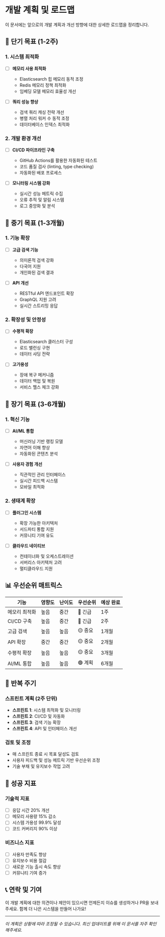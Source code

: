 # 개발 계획 및 로드맵

이 문서에는 앞으로의 개발 계획과 개선 방향에 대한 상세한 로드맵을 정리합니다.

## 🎯 단기 목표 (1-2주)

### 1. 시스템 최적화
- [ ] **메모리 사용 최적화**
  - Elasticsearch 힙 메모리 동적 조정
  - Redis 메모리 정책 최적화
  - 임베딩 모델 메모리 효율성 개선

- [ ] **쿼리 성능 향상**
  - 검색 쿼리 캐싱 전략 개선
  - 병렬 처리 워커 수 동적 조정
  - 데이터베이스 인덱스 최적화

### 2. 개발 환경 개선
- [ ] **CI/CD 파이프라인 구축**
  - GitHub Actions를 활용한 자동화된 테스트
  - 코드 품질 검사 (linting, type checking)
  - 자동화된 배포 프로세스

- [ ] **모니터링 시스템 강화**
  - 실시간 성능 메트릭 수집
  - 오류 추적 및 알림 시스템
  - 로그 중앙화 및 분석

## 📅 중기 목표 (1-3개월)

### 1. 기능 확장
- [ ] **고급 검색 기능**
  - 의미론적 검색 강화
  - 다국어 지원
  - 개인화된 검색 결과

- [ ] **API 개선**
  - RESTful API 엔드포인트 확장
  - GraphQL 지원 고려
  - 실시간 스트리밍 응답

### 2. 확장성 및 안정성
- [ ] **수평적 확장**
  - Elasticsearch 클러스터 구성
  - 로드 밸런싱 구현
  - 데이터 샤딩 전략

- [ ] **고가용성**
  - 장애 복구 메커니즘
  - 데이터 백업 및 복원
  - 서비스 헬스 체크 강화

## 🚀 장기 목표 (3-6개월)

### 1. 혁신 기능
- [ ] **AI/ML 통합**
  - 머신러닝 기반 랭킹 모델
  - 자연어 이해 향상
  - 자동화된 콘텐츠 분석

- [ ] **사용자 경험 개선**
  - 직관적인 관리 인터페이스
  - 실시간 피드백 시스템
  - 모바일 최적화

### 2. 생태계 확장
- [ ] **플러그인 시스템**
  - 확장 가능한 아키텍처
  - 서드파티 통합 지원
  - 커뮤니티 기여 유도

- [ ] **클라우드 네이티브**
  - 컨테이너화 및 오케스트레이션
  - 서버리스 아키텍처 고려
  - 멀티클라우드 지원

## 📊 우선순위 매트릭스

| 기능 | 영향도 | 난이도 | 우선순위 | 예상 완료 |
|------|--------|--------|----------|-----------|
| 메모리 최적화 | 높음 | 중간 | 🔴 긴급 | 1주 |
| CI/CD 구축 | 높음 | 중간 | 🔴 긴급 | 2주 |
| 고급 검색 | 높음 | 높음 | 🟡 중요 | 1개월 |
| API 확장 | 중간 | 중간 | 🟡 중요 | 2개월 |
| 수평적 확장 | 높음 | 높음 | 🟡 중요 | 3개월 |
| AI/ML 통합 | 높음 | 높음 | 🟢 계획 | 6개월 |

## 🔄 반복 주기

### 스프린트 계획 (2주 단위)
- **스프린트 1**: 시스템 최적화 및 모니터링
- **스프린트 2**: CI/CD 및 자동화
- **스프린트 3**: 검색 기능 확장
- **스프린트 4**: API 및 인터페이스 개선

### 검토 및 조정
- 매 스프린트 종료 시 목표 달성도 검토
- 사용자 피드백 및 성능 메트릭 기반 우선순위 조정
- 기술 부채 및 유지보수 작업 고려

## 🎯 성공 지표

### 기술적 지표
- [ ] 응답 시간 20% 개선
- [ ] 메모리 사용량 15% 감소
- [ ] 시스템 가용성 99.9% 달성
- [ ] 코드 커버리지 90% 이상

### 비즈니스 지표
- [ ] 사용자 만족도 향상
- [ ] 유지보수 비용 절감
- [ ] 새로운 기능 출시 속도 향상
- [ ] 커뮤니티 기여 증가

## 📞 연락 및 기여

이 개발 계획에 대한 의견이나 제안이 있으시면 언제든지 이슈를 생성하거나 PR을 보내주세요. 함께 더 나은 시스템을 만들어 나가요!

---

*이 계획은 상황에 따라 조정될 수 있습니다. 최신 업데이트를 위해 이 문서를 자주 확인해주세요.*
